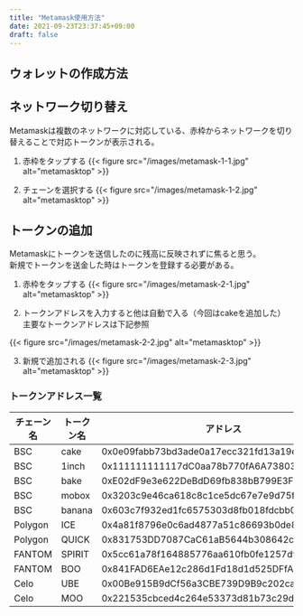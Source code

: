 ```yaml
---
title: "Metamask使用方法"
date: 2021-09-23T23:37:45+09:00
draft: false
---
```


## ウォレットの作成方法

## ネットワーク切り替え
Metamaskは複数のネットワークに対応している、赤枠からネットワークを切り替えることで対応トークンが表示される。  


1. 赤枠をタップする
{{< figure src="/images/metamask-1-1.jpg" alt="metamasktop" >}}

2. チェーンを選択する
{{< figure src="/images/metamask-1-2.jpg" alt="metamasktop" >}}

## トークンの追加
Metamaskにトークンを送信したのに残高に反映されずに焦ると思う。  
新規でトークンを送金した時はトークンを登録する必要がある。  

1. 赤枠をタップする
{{< figure src="/images/metamask-2-1.jpg" alt="metamasktop" >}}

2. トークンアドレスを入力すると他は自動で入る（今回はcakeを追加した）  
主要なトークンアドレスは下記参照

{{< figure src="/images/metamask-2-2.jpg" alt="metamasktop" >}}

3. 新規で追加される
{{< figure src="/images/metamask-2-3.jpg" alt="metamasktop" >}}

### トークンアドレス一覧

チェーン名|トークン名|アドレス
-|-|-
BSC|cake|0x0e09fabb73bd3ade0a17ecc321fd13a19e81ce82
BSC|1inch|0x111111111117dC0aa78b770fA6A738034120C302
BSC|bake|0xE02dF9e3e622DeBdD69fb838bB799E3F168902c5
BSC|mobox|0x3203c9e46ca618c8c1ce5dc67e7e9d75f5da2377
BSC|banana|0x603c7f932ed1fc6575303d8fb018fdcbb0f39a95
Polygon|ICE|0x4a81f8796e0c6ad4877a51c86693b0de8093f2ef
Polygon|QUICK|0x831753DD7087CaC61aB5644b308642cc1c33Dc13
FANTOM|SPIRIT|0x5cc61a78f164885776aa610fb0fe1257df78e59b
FANTOM|BOO|0x841FAD6EAe12c286d1Fd18d1d525DFfA75C7EFFE
Celo|UBE|0x00Be915B9dCf56a3CBE739D9B9c202ca692409EC
Celo|MOO|0x221535cbced4c264e53373d81b73c29d010832a5
